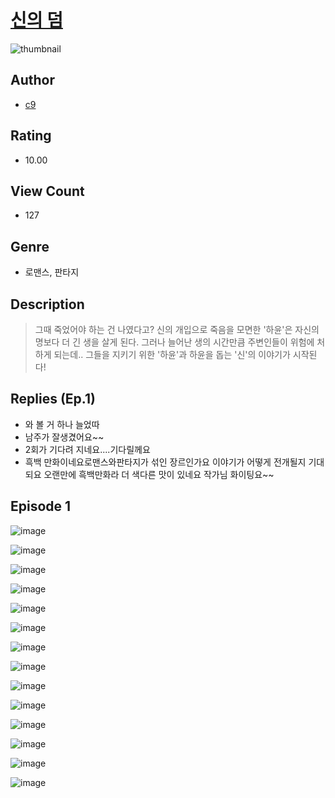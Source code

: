# [신의 덤](https://comic.naver.com/challenge/list?titleId=810756)
![thumbnail](https://image-comic.pstatic.net/user_contents_data/challenge_comic/2023/05/24/365187/upload_7221580698407298353_480x623.jpeg)

## Author
- [c9](https://comic.naver.com/artistTitle?id=365187)

## Rating
- 10.00

## View Count
- 127

## Genre
- 로맨스, 판타지

## Description
> 그때 죽었어야 하는 건 나였다고? 신의 개입으로 죽음을 모면한 '하윤'은 자신의 명보다 더 긴 생을 살게 된다. 그러나 늘어난 생의 시간만큼 주변인들이 위험에 처하게 되는데.. 그들을 지키기 위한 '하윤'과 하윤을 돕는 '신'의 이야기가 시작된다!

## Replies (Ep.1)
- 와 볼 거 하나 늘었따
- 남주가 잘생겼어요~~
- 2회가 기다려 지네요....기다릴께요
- 흑백 만화이네요로맨스와판타지가 섞인 장르인가요 이야기가 어떻게 전개될지 기대되요 오랜만에 흑백만화라 더 색다른 맛이 있네요 작가님 화이팅요~~

## Episode 1
![image](https://image-comic.pstatic.net/user_contents_data/challenge_comic/2023/05/24/365187/upload_7148677374537904996.jpeg)

![image](https://image-comic.pstatic.net/user_contents_data/challenge_comic/2023/05/24/365187/upload_4122028850386526775.jpeg)

![image](https://image-comic.pstatic.net/user_contents_data/challenge_comic/2023/05/24/365187/upload_3832954946952836658.jpeg)

![image](https://image-comic.pstatic.net/user_contents_data/challenge_comic/2023/05/24/365187/upload_7004331288184316515.jpeg)

![image](https://image-comic.pstatic.net/user_contents_data/challenge_comic/2023/05/24/365187/upload_3486455946919949366.jpeg)

![image](https://image-comic.pstatic.net/user_contents_data/challenge_comic/2023/05/24/365187/upload_3690191054325429601.jpeg)

![image](https://image-comic.pstatic.net/user_contents_data/challenge_comic/2023/05/24/365187/upload_3474587818409944376.jpeg)

![image](https://image-comic.pstatic.net/user_contents_data/challenge_comic/2023/05/24/365187/upload_3559030290820249397.jpeg)

![image](https://image-comic.pstatic.net/user_contents_data/challenge_comic/2023/05/24/365187/upload_3833233118361826358.jpeg)

![image](https://image-comic.pstatic.net/user_contents_data/challenge_comic/2023/05/24/365187/upload_7004614073240664374.jpeg)

![image](https://image-comic.pstatic.net/user_contents_data/challenge_comic/2023/05/24/365187/upload_3919883404939900772.jpeg)

![image](https://image-comic.pstatic.net/user_contents_data/challenge_comic/2023/05/24/365187/upload_4049355297137113396.jpeg)

![image](https://image-comic.pstatic.net/user_contents_data/challenge_comic/2023/05/24/365187/upload_4051050955228341047.jpeg)

![image](https://image-comic.pstatic.net/user_contents_data/challenge_comic/2023/05/24/365187/upload_3631699247632900661.jpeg)
